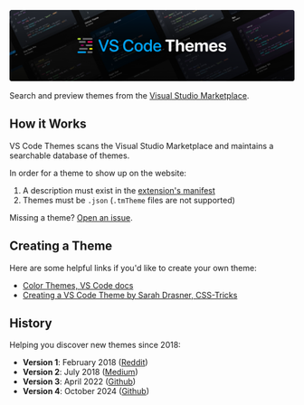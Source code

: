 [![vscodethemes](public/banner.png)](https://vscodethemes.com)

Search and preview themes from the [Visual Studio Marketplace](https://marketplace.visualstudio.com/search?target=VSCode&category=Themes&sortBy=Installs).

## How it Works

VS Code Themes scans the Visual Studio Marketplace and maintains a searchable database of themes.

In order for a theme to show up on the website:

1. A description must exist in the [extension's manifest](https://code.visualstudio.com/api/references/extension-manifest)
2. Themes must be `.json` (`.tmTheme` files are not supported)

Missing a theme? [Open an issue](https://github.com/vscodethemes/web/issues/new).


## Creating a Theme

Here are some helpful links if you'd like to create your own theme:

- [Color Themes, VS Code docs](https://code.visualstudio.com/docs/getstarted/themes)
- [Creating a VS Code Theme by Sarah Drasner, CSS-Tricks](https://css-tricks.com/creating-a-vs-code-theme/)

## History

Helping you discover new themes since 2018:

- **Version 1**: February 2018 ([Reddit](https://www.reddit.com/r/vscode/comments/7y79e4/preview_vscode_themes_before_installing_them/))
- **Version 2**: July 2018 ([Medium](https://hackernoon.com/announcing-vscodethemes-4544f50c2b5b))
- **Version 3**: April 2022 ([Github](https://github.com/vscodethemes/web/pull/228))
- **Version 4**: October 2024 ([Github](https://github.com/vscodethemes/web/pull/284))
